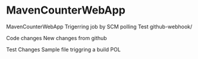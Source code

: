 # MavenCounterWebApp
MavenCounterWebApp
Trigerring job by SCM polling Test
github-webhook/

Code changes
New changes from github


Test Changes Sample file triggring a build POL
